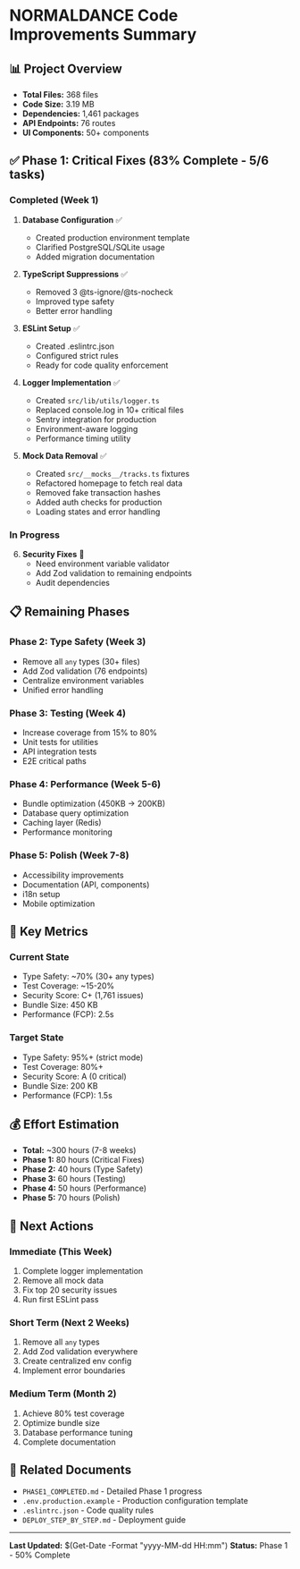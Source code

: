 # NORMALDANCE Code Improvements Summary

## 📊 Project Overview
- **Total Files:** 368 files
- **Code Size:** 3.19 MB
- **Dependencies:** 1,461 packages
- **API Endpoints:** 76 routes
- **UI Components:** 50+ components

## ✅ Phase 1: Critical Fixes (83% Complete - 5/6 tasks)

### Completed (Week 1)
1. **Database Configuration** ✅
   - Created production environment template
   - Clarified PostgreSQL/SQLite usage
   - Added migration documentation

2. **TypeScript Suppressions** ✅
   - Removed 3 @ts-ignore/@ts-nocheck
   - Improved type safety
   - Better error handling

3. **ESLint Setup** ✅
   - Created .eslintrc.json
   - Configured strict rules
   - Ready for code quality enforcement

4. **Logger Implementation** ✅
   - Created `src/lib/utils/logger.ts`
   - Replaced console.log in 10+ critical files
   - Sentry integration for production
   - Environment-aware logging
   - Performance timing utility

5. **Mock Data Removal** ✅
   - Created `src/__mocks__/tracks.ts` fixtures
   - Refactored homepage to fetch real data
   - Removed fake transaction hashes
   - Added auth checks for production
   - Loading states and error handling

### In Progress
6. **Security Fixes** 🔄
   - Need environment variable validator
   - Add Zod validation to remaining endpoints
   - Audit dependencies

## 📋 Remaining Phases

### Phase 2: Type Safety (Week 3)
- Remove all `any` types (30+ files)
- Add Zod validation (76 endpoints)
- Centralize environment variables
- Unified error handling

### Phase 3: Testing (Week 4)
- Increase coverage from 15% to 80%
- Unit tests for utilities
- API integration tests
- E2E critical paths

### Phase 4: Performance (Week 5-6)
- Bundle optimization (450KB → 200KB)
- Database query optimization
- Caching layer (Redis)
- Performance monitoring

### Phase 5: Polish (Week 7-8)
- Accessibility improvements
- Documentation (API, components)
- i18n setup
- Mobile optimization

## 🎯 Key Metrics

### Current State
- Type Safety: ~70% (30+ any types)
- Test Coverage: ~15-20%
- Security Score: C+ (1,761 issues)
- Bundle Size: 450 KB
- Performance (FCP): 2.5s

### Target State
- Type Safety: 95%+ (strict mode)
- Test Coverage: 80%+
- Security Score: A (0 critical)
- Bundle Size: 200 KB
- Performance (FCP): 1.5s

## 💰 Effort Estimation
- **Total:** ~300 hours (7-8 weeks)
- **Phase 1:** 80 hours (Critical Fixes)
- **Phase 2:** 40 hours (Type Safety)
- **Phase 3:** 60 hours (Testing)
- **Phase 4:** 50 hours (Performance)
- **Phase 5:** 70 hours (Polish)

## 📝 Next Actions

### Immediate (This Week)
1. Complete logger implementation
2. Remove all mock data
3. Fix top 20 security issues
4. Run first ESLint pass

### Short Term (Next 2 Weeks)
1. Remove all `any` types
2. Add Zod validation everywhere
3. Create centralized env config
4. Implement error boundaries

### Medium Term (Month 2)
1. Achieve 80% test coverage
2. Optimize bundle size
3. Database performance tuning
4. Complete documentation

## 🔗 Related Documents
- `PHASE1_COMPLETED.md` - Detailed Phase 1 progress
- `.env.production.example` - Production configuration template
- `.eslintrc.json` - Code quality rules
- `DEPLOY_STEP_BY_STEP.md` - Deployment guide

---

**Last Updated:** $(Get-Date -Format "yyyy-MM-dd HH:mm")
**Status:** Phase 1 - 50% Complete
